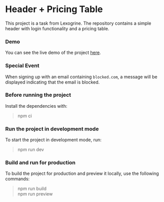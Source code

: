 # Header + Pricing Table

This project is a task from Lexogrine. The repository contains a simple header with login functionality and a pricing table.

### Demo

You can see the live demo of the project [here](https://bklzn.github.io/HeaderPricinngTables/).

### Special Event

When signing up with an email containing `blocked.com`, a message will be displayed indicating that the email is blocked.

### Before running the project

Install the dependencies with:

> npm ci

### Run the project in development mode

To start the project in development mode, run:

> npm run dev

### Build and run for production

To build the project for production and preview it locally, use the following commands:

> npm run build  
> npm run preview
